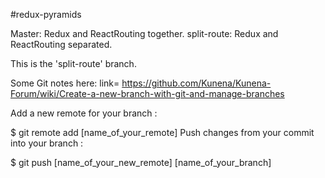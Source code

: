 #redux-pyramids

Master:  Redux and ReactRouting together.
split-route:  Redux and ReactRouting separated.

This is the 'split-route' branch.

Some Git notes here:  link= https://github.com/Kunena/Kunena-Forum/wiki/Create-a-new-branch-with-git-and-manage-branches

Add a new remote for your branch :

$ git remote add [name_of_your_remote] 
Push changes from your commit into your branch :

$ git push [name_of_your_new_remote] [name_of_your_branch]






